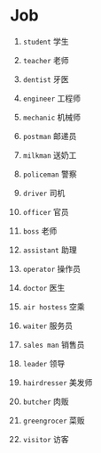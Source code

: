 # Job

1. `student` 学生

2. `teacher` 老师

3. `dentist` 牙医

4. `engineer` 工程师

5. `mechanic` 机械师

6. `postman` 邮递员

7. `milkman` 送奶工

8. `policeman` 警察

9. `driver` 司机

10. `officer` 官员

11. `boss` 老师

12. `assistant` 助理

13. `operator` 操作员

14. `doctor` 医生

15. `air hostess` 空乘

16. `waiter` 服务员

17. `sales man` 销售员

18. `leader` 领导

19. `hairdresser` 美发师

20. `butcher` 肉贩

21. `greengrocer` 菜贩

22. `visitor` 访客
